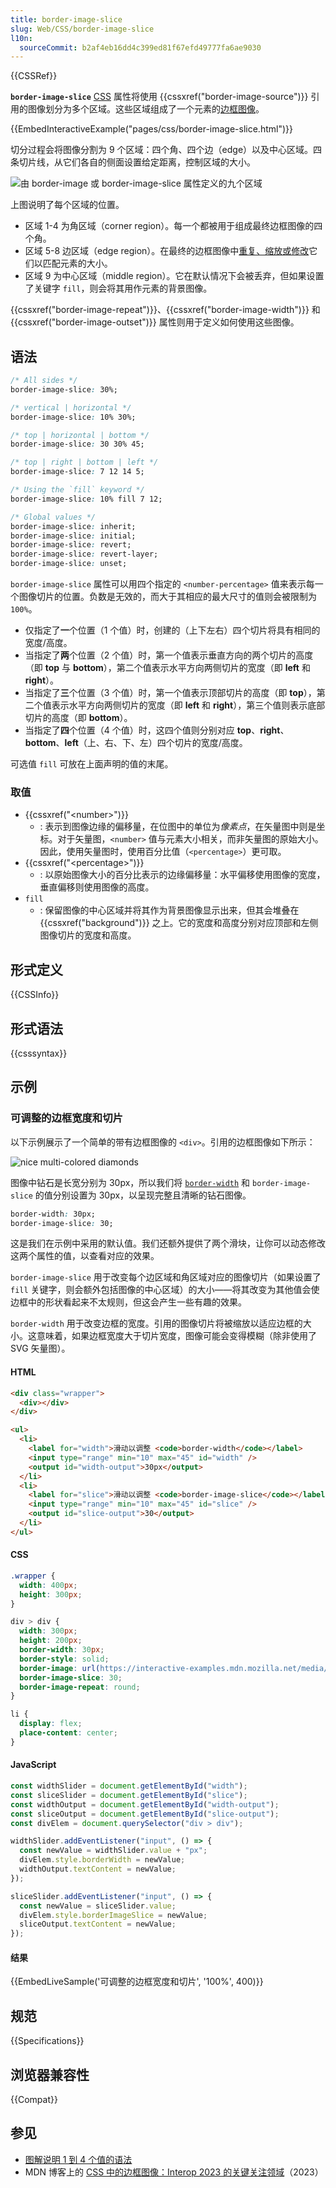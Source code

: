 ```yaml
---
title: border-image-slice
slug: Web/CSS/border-image-slice
l10n:
  sourceCommit: b2af4eb16dd4c399ed81f67efd49777fa6ae9030
---
```


{{CSSRef}}

**`border-image-slice`** [CSS](/zh-CN/docs/Web/CSS) 属性将使用 {{cssxref("border-image-source")}} 引用的图像划分为多个区域。这些区域组成了一个元素的[边框图像](/zh-CN/docs/Web/CSS/border-image)。

{{EmbedInteractiveExample("pages/css/border-image-slice.html")}}

切分过程会将图像分割为 9 个区域：四个角、四个边（edge）以及中心区域。四条切片线，从它们各自的侧面设置给定距离，控制区域的大小。

![由 border-image 或 border-image-slice 属性定义的九个区域](border-image-slice.png)

上图说明了每个区域的位置。

- 区域 1-4 为角区域（corner region）。每一个都被用于组成最终边框图像的四个角。
- 区域 5-8 边区域（edge region）。在最终的边框图像中[重复、缩放或修改](/zh-CN/docs/Web/CSS/border-image-repeat)它们以匹配元素的大小。
- 区域 9 为中心区域（middle region）。它在默认情况下会被丢弃，但如果设置了关键字 `fill`，则会将其用作元素的背景图像。

{{cssxref("border-image-repeat")}}、{{cssxref("border-image-width")}} 和 {{cssxref("border-image-outset")}} 属性则用于定义如何使用这些图像。

## 语法

```css
/* All sides */
border-image-slice: 30%;

/* vertical | horizontal */
border-image-slice: 10% 30%;

/* top | horizontal | bottom */
border-image-slice: 30 30% 45;

/* top | right | bottom | left */
border-image-slice: 7 12 14 5;

/* Using the `fill` keyword */
border-image-slice: 10% fill 7 12;

/* Global values */
border-image-slice: inherit;
border-image-slice: initial;
border-image-slice: revert;
border-image-slice: revert-layer;
border-image-slice: unset;
```

`border-image-slice` 属性可以用四个指定的 `<number-percentage>` 值来表示每一个图像切片的位置。负数是无效的，而大于其相应的最大尺寸的值则会被限制为 `100%`。

- 仅指定了**一**个位置（1 个值）时，创建的（上下左右）四个切片将具有相同的宽度/高度。
- 当指定了**两**个位置（2 个值）时，第一个值表示垂直方向的两个切片的高度（即 **top** 与 **bottom**），第二个值表示水平方向两侧切片的宽度（即 **left** 和 **right**）。
- 当指定了**三**个位置（3 个值）时，第一个值表示顶部切片的高度（即 **top**），第二个值表示水平方向两侧切片的宽度（即 **left** 和 **right**），第三个值则表示底部切片的高度（即 **bottom**）。
- 当指定了**四**个位置（4 个值）时，这四个值则分别对应 **top**、**right**、**bottom**、**left**（上、右、下、左）四个切片的宽度/高度。

可选值 `fill` 可放在上面声明的值的末尾。

### 取值

- {{cssxref("&lt;number&gt;")}}
  - : 表示到图像边缘的偏移量，在位图中的单位为*像素点*，在矢量图中则是坐标。对于矢量图，`<number>` 值与元素大小相关，而非矢量图的原始大小。因此，使用矢量图时，使用百分比值（`<percentage>`）更可取。
- {{cssxref("&lt;percentage&gt;")}}
  - : 以原始图像大小的百分比表示的边缘偏移量：水平偏移使用图像的宽度，垂直偏移则使用图像的高度。
- `fill`
  - : 保留图像的中心区域并将其作为背景图像显示出来，但其会堆叠在 {{cssxref("background")}} 之上。它的宽度和高度分别对应顶部和左侧图像切片的宽度和高度。

## 形式定义

{{CSSInfo}}

## 形式语法

{{csssyntax}}

## 示例

### 可调整的边框宽度和切片

以下示例展示了一个简单的带有边框图像的 `<div>`。引用的边框图像如下所示：

![nice multi-colored diamonds](border-diamonds.png)

图像中钻石是长宽分别为 30px，所以我们将 [`border-width`](/zh-CN/docs/Web/CSS/border-width) 和 `border-image-slice` 的值分别设置为 30px，以呈现完整且清晰的钻石图像。

```css
border-width: 30px;
border-image-slice: 30;
```

这是我们在示例中采用的默认值。我们还额外提供了两个滑块，让你可以动态修改这两个属性的值，以查看对应的效果。

`border-image-slice` 用于改变每个边区域和角区域对应的图像切片（如果设置了 `fill` 关键字，则会额外包括图像的中心区域）的大小——将其改变为其他值会使边框中的形状看起来不太规则，但这会产生一些有趣的效果。

`border-width` 用于改变边框的宽度。引用的图像切片将被缩放以适应边框的大小。这意味着，如果边框宽度大于切片宽度，图像可能会变得模糊（除非使用了 SVG 矢量图）。

#### HTML

```html
<div class="wrapper">
  <div></div>
</div>

<ul>
  <li>
    <label for="width">滑动以调整 <code>border-width</code></label>
    <input type="range" min="10" max="45" id="width" />
    <output id="width-output">30px</output>
  </li>
  <li>
    <label for="slice">滑动以调整 <code>border-image-slice</code></label>
    <input type="range" min="10" max="45" id="slice" />
    <output id="slice-output">30</output>
  </li>
</ul>
```

#### CSS

```css
.wrapper {
  width: 400px;
  height: 300px;
}

div > div {
  width: 300px;
  height: 200px;
  border-width: 30px;
  border-style: solid;
  border-image: url(https://interactive-examples.mdn.mozilla.net/media/examples/border-diamonds.png);
  border-image-slice: 30;
  border-image-repeat: round;
}

li {
  display: flex;
  place-content: center;
}
```

#### JavaScript

```js
const widthSlider = document.getElementById("width");
const sliceSlider = document.getElementById("slice");
const widthOutput = document.getElementById("width-output");
const sliceOutput = document.getElementById("slice-output");
const divElem = document.querySelector("div > div");

widthSlider.addEventListener("input", () => {
  const newValue = widthSlider.value + "px";
  divElem.style.borderWidth = newValue;
  widthOutput.textContent = newValue;
});

sliceSlider.addEventListener("input", () => {
  const newValue = sliceSlider.value;
  divElem.style.borderImageSlice = newValue;
  sliceOutput.textContent = newValue;
});
```

#### 结果

{{EmbedLiveSample('可调整的边框宽度和切片', '100%', 400)}}

## 规范

{{Specifications}}

## 浏览器兼容性

{{Compat}}

## 参见

- [图解说明 1 到 4 个值的语法](/zh-CN/docs/Web/CSS/Shorthand_properties#tricky_edge_cases)
- MDN 博客上的 [CSS 中的边框图像：Interop 2023 的关键关注领域](/zh-CN/blog/border-images-interop-2023/)（2023）
